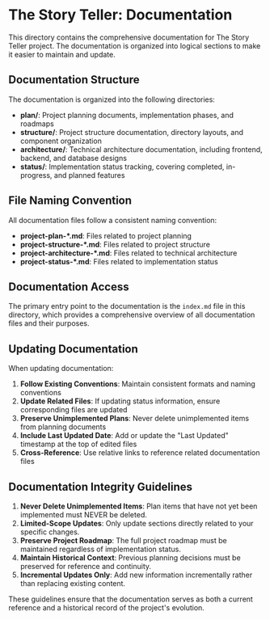 # The Story Teller: Documentation

This directory contains the comprehensive documentation for The Story Teller project. The documentation is organized into logical sections to make it easier to maintain and update.

## Documentation Structure

The documentation is organized into the following directories:

- **plan/**: Project planning documents, implementation phases, and roadmaps
- **structure/**: Project structure documentation, directory layouts, and component organization
- **architecture/**: Technical architecture documentation, including frontend, backend, and database designs
- **status/**: Implementation status tracking, covering completed, in-progress, and planned features

## File Naming Convention

All documentation files follow a consistent naming convention:

- **project-plan-\*.md**: Files related to project planning
- **project-structure-\*.md**: Files related to project structure
- **project-architecture-\*.md**: Files related to technical architecture
- **project-status-\*.md**: Files related to implementation status

## Documentation Access

The primary entry point to the documentation is the `index.md` file in this directory, which provides a comprehensive overview of all documentation files and their purposes.

## Updating Documentation

When updating documentation:

1. **Follow Existing Conventions**: Maintain consistent formats and naming conventions
2. **Update Related Files**: If updating status information, ensure corresponding files are updated
3. **Preserve Unimplemented Plans**: Never delete unimplemented items from planning documents
4. **Include Last Updated Date**: Add or update the "Last Updated" timestamp at the top of edited files
5. **Cross-Reference**: Use relative links to reference related documentation files

## Documentation Integrity Guidelines

1. **Never Delete Unimplemented Items**: Plan items that have not yet been implemented must NEVER be deleted.
2. **Limited-Scope Updates**: Only update sections directly related to your specific changes.
3. **Preserve Project Roadmap**: The full project roadmap must be maintained regardless of implementation status.
4. **Maintain Historical Context**: Previous planning decisions must be preserved for reference and continuity.
5. **Incremental Updates Only**: Add new information incrementally rather than replacing existing content.

These guidelines ensure that the documentation serves as both a current reference and a historical record of the project's evolution. 